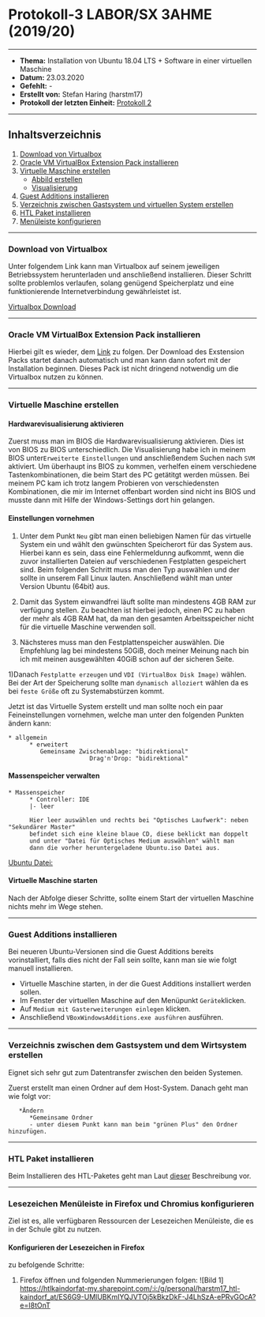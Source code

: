 # Protokoll-3 LABOR/SX 3AHME (2019/20)

---------------------------------------------------------------------------------------------

* **Thema:** Installation von Ubuntu 18.04 LTS + Software in einer virtuellen Maschine
* **Datum:** 23.03.2020
* **Gefehlt:** -
* **Erstellt von:** Stefan Haring (harstm17)
* **Protokoll der letzten Einheit:** [Protokoll 2](https://github.com/HTLMechatronics/m17-3ahme-la1-sx/blob/harstm17/protokolle/protokoll-2_harstm17_2019-12-02.md)

----------------------------------------------------------------------------------------------

## Inhaltsverzeichnis  

1. [Download von Virtualbox](#download-von-virtualbox)
1. [Oracle VM VirtualBox Extension Pack installieren](#oracle-vm-virtualbox-extension-pack-installieren)
1. [Virtuelle Maschine erstellen](#virtuelle-maschine-erstellen)
    * [Abbild erstellen](#abbild-erstellen)
    * [Visualisierung](#visualisierung)
1. [Guest Additions installieren](#guest-additions-installieren)
1. [Verzeichnis zwischen Gastsystem und virtuellen System erstellen](#verzeichnis-zwischen-gastsystem-und-virtuellen-system-erstellen)
1. [HTL Paket installieren](#htl-paket-installieren)
1. [Menüleiste konfigurieren](#menüleiste-konfigurieren)

-------------------------------------------------------------------------------------

### Download von Virtualbox

Unter folgendem Link kann man Virtualbox auf seinem jeweiligen Betriebssystem herunterladen und anschließend installieren. Dieser Schritt sollte problemlos verlaufen, solang genügend Speicherplatz und eine funktionierende Internetverbindung gewährleistet ist.

[Virtualbox Download](https://www.virtualbox.org/wiki/Downloads)

----------------------------------------------------------------------------------------

### Oracle VM VirtualBox Extension Pack installieren

Hierbei gilt es wieder, dem [Link](https://download.virtualbox.org/virtualbox/6.1.4/Oracle_VM_VirtualBox_Extension_Pack-6.1.4.vbox-extpack) zu folgen. Der Download des Exstension Packs startet danach automatisch und man kann dann sofort mit der Installation beginnen. Dieses Pack ist nicht dringend notwendig um die Virtualbox nutzen zu können.

-----------------------------------------------------------------------------------------

### Virtuelle Maschine erstellen

#### Hardwarevisualisierung aktivieren
Zuerst muss man im BIOS die Hardwarevisualisierung aktivieren. Dies ist von BIOS zu BIOS unterschiedlich. Die Visualisierung habe ich in meinem BIOS unter```Erweiterte Einstellungen``` und anschließendem Suchen nach ```SVM``` aktiviert. Um überhaupt ins BIOS zu kommen, verhelfen einem verschiedene Tastenkombinationen, die beim Start des PC getätitgt werden müssen. Bei meinem PC kam ich trotz langem Probieren von verschiedensten Kombinationen, die mir im Internet offenbart worden sind nicht ins BIOS und musste dann mit Hilfe der Windows-Settings dort hin gelangen.

#### Einstellungen vornehmen
1) Unter dem Punkt ```Neu``` gibt man einen beliebigen Namen für das virtuelle System ein und wählt den gwünschten Speicherort für das System aus. Hierbei kann es sein, dass eine Fehlermeldunng aufkommt, wenn die zuvor installierten Dateien auf verschiedenen Festplatten gespeichert sind. Beim folgenden Schritt muss man den Typ auswählen und der sollte in unserem Fall Linux lauten. Anschließend wählt man unter Version Ubuntu (64bit) aus.

1) Damit das System einwandfrei läuft sollte man mindestens 4GB RAM zur verfügung stellen. Zu beachten ist hierbei jedoch, einen PC zu haben der mehr als 4GB RAM hat, da man den gesamten Arbeitsspeicher nicht für die virtuelle Maschine verwenden soll.

1) Nächsteres muss man den Festplattenspeicher auswählen. Die Empfehlung lag bei mindestens 50GiB, doch meiner Meinung nach bin ich mit meinen ausgewählten 40GiB schon auf der sicheren Seite.

1)Danach ```Festplatte erzeugen``` und ```VDI (VirtualBox Disk Image)``` wählen. Bei der Art der Speicherung sollte man ```dynamisch alloziert``` wählen da es bei ```feste Größe``` oft zu Systemabstürzen kommt.

Jetzt ist das Virtuelle System erstellt und man sollte noch ein paar Feineinstellungen vornehmen, welche man unter den folgenden Punkten ändern kann:
```
* allgemein
      * erweitert
         Gemeinsame Zwischenablage: "bidirektional"
                       Drag'n'Drop: "bidirektional"
```

#### Massenspeicher verwalten
```
* Massenspeicher
      * Controller: IDE
      |- leer 
      
      Hier leer auswählen und rechts bei "Optisches Laufwerk": neben "Sekundärer Master"
      befindet sich eine kleine blaue CD, diese beklickt man doppelt 
      und unter "Datei für Optisches Medium auswählen" wählt man    
      dann die vorher heruntergeladene Ubuntu.iso Datei aus.
```

[Ubuntu Datei:](https://ubuntu.com/download/desktop/thank-you?version=18.04.4&architecture=amd64)

#### Virtuelle Maschine starten
Nach der Abfolge dieser Schritte, sollte einem Start der virtuellen Maschine nichts mehr im Wege stehen.

----------------------------------------------------------------------------------------------------

### Guest Additions installieren
Bei neueren Ubuntu-Versionen sind die Guest Additions bereits vorinstalliert, falls dies nicht der Fall sein sollte, kann man sie wie folgt manuell installieren.

* Virtuelle Maschine starten, in der die Guest Additions installiert werden sollen.
* Im Fenster der virtuellen Maschine auf den Menüpunkt ```Geräte```klicken.
* Auf ```Medium mit Gasterweiterungen einlegen``` klicken.
* Anschließend ```VBoxWindowsAdditions.exe ausführen``` ausführen.

---------------------------------------------------------------------------------------------------

### Verzeichnis zwischen dem Gastsystem und dem Wirtsystem erstellen
Eignet sich sehr gut zum Datentransfer zwischen den beiden Systemen.

Zuerst erstellt man einen Ordner auf dem Host-System.
Danach geht man wie folgt vor:
```
   *Ändern
      *Gemeinsame Ordner
      - unter diesem Punkt kann man beim "grünen Plus" den Ordner hinzufügen.
```
-----------------------------------------------------------------------------------------------------

### HTL Paket installieren
Beim Installieren des HTL-Paketes geht man Laut [dieser](http://www.htl-mechatronik.at/ubuntu-htl/readme) Beschreibung vor.

---------------------------------------------------------------------------------------------------

### Lesezeichen Menüleiste in Firefox und Chromius konfigurieren
Ziel ist es, alle verfügbaren Ressourcen der Lesezeichen Menüleiste, die es in der Schule gibt zu nutzen.

#### Konfigurieren der Lesezeichen in Firefox
zu befolgende Schritte:
1. Firefox öffnen und folgenden Nummerierungen folgen:
![Bild 1] https://htlkaindorfat-my.sharepoint.com/:i:/g/personal/harstm17_htl-kaindorf_at/ES6G9-UMlUBKmIYQJVTOj5kBkzDkF-J4LhSzA-ePRvGOcA?e=I8tOnT









